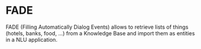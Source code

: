 # FADE
FADE (Filling Automatically Dialog Events) allows to retrieve lists of things (hotels, banks, food, ...) from a Knowledge Base and import them as entities in a NLU application.
